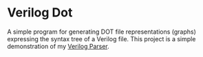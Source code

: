 
# Verilog Dot

A simple program for generating DOT file representations (graphs) expressing
the syntax tree of a Verilog file. This project is a simple demonstration
of my [Verilog Parser](https://github.com/ben-marshall/verilog-parser).

